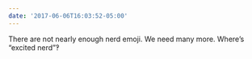 ```yaml
---
date: '2017-06-06T16:03:52-05:00'
---
```

There are not nearly enough nerd emoji. We need many more. Where’s “excited nerd”‽ 
